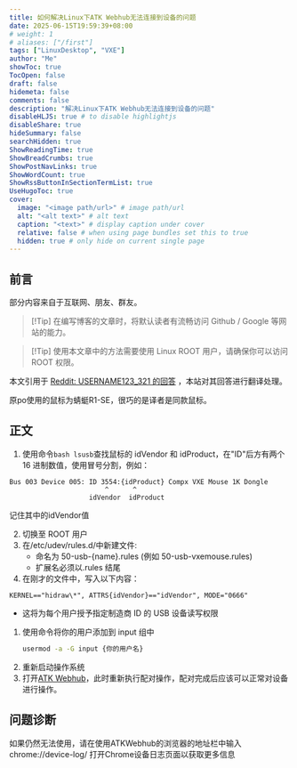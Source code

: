 ```yaml
---
title: 如何解决Linux下ATK Webhub无法连接到设备的问题
date: 2025-06-15T19:59:39+08:00
# weight: 1
# aliases: ["/first"]
tags: ["LinuxDesktop", "VXE"]
author: "Me"
showToc: true
TocOpen: false
draft: false
hidemeta: false
comments: false
description: "解决Linux下ATK Webhub无法连接到设备的问题"
disableHLJS: true # to disable highlightjs
disableShare: true
hideSummary: false
searchHidden: true
ShowReadingTime: true
ShowBreadCrumbs: true
ShowPostNavLinks: true
ShowWordCount: true
ShowRssButtonInSectionTermList: true
UseHugoToc: true
cover:
  image: "<image path/url>" # image path/url
  alt: "<alt text>" # alt text
  caption: "<text>" # display caption under cover
  relative: false # when using page bundles set this to true
  hidden: true # only hide on current single page
---
```


## 前言

部分内容来自于互联网、朋友、群友。

> [!Tip] 在编写博客的文章时，将默认读者有流畅访问 Github / Google 等网站的能力。

> [!Tip] 使用本文章中的方法需要使用 Linux ROOT 用户，请确保你可以访问 ROOT 权限。

本文引用于 [Reddit: USERNAME123_321 的回答](https://www.reddit.com/r/linux_gaming/comments/1feizmm/comment/mx5sbam/?context=3) ，本站对其回答进行翻译处理。

原po使用的鼠标为蜻蜓R1-SE，很巧的是译者是同款鼠标。

## 正文

1. 使用命令`bash lsusb`查找鼠标的 idVendor 和 idProduct，在"ID"后方有两个 16 进制数值，使用冒号分割，例如：

```
Bus 003 Device 005: ID 3554:{idProduct} Compx VXE Mouse 1K Dongle
                        ^      ^
                    idVendor  idProduct
```

记住其中的idVendor值

2. 切换至 ROOT 用户
3. 在/etc/udev/rules.d/中新建文件:
   - 命名为 50-usb-{name}.rules (例如 50-usb-vxemouse.rules)
   - 扩展名必须以.rules 结尾
4. 在刚才的文件中，写入以下内容：

```
KERNEL=="hidraw\*", ATTRS{idVendor}=="idVendor", MODE="0666"
```

- 这将为每个用户授予指定制造商 ID 的 USB 设备读写权限

1. 使用命令将你的用户添加到 input 组中
   ```bash
   usermod -a -G input {你的用户名}
   ```
2. 重新启动操作系统
3. 打开[ATK Webhub](https://hub.atk.pro/)，此时重新执行配对操作，配对完成后应该可以正常对设备进行操作。



## 问题诊断

如果仍然无法使用，请在使用ATKWebhub的浏览器的地址栏中输入 chrome://device-log/ 打开Chrome设备日志页面以获取更多信息